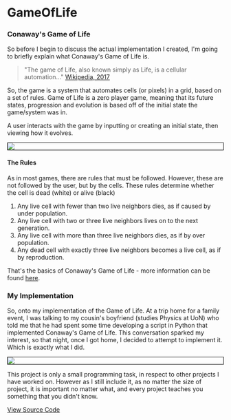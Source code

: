 # GameOfLife

### Conaway's Game of Life

So before I begin to discuss the actual implementation I created, I'm going to briefly explain what Conaway's Game of Life is.

> "The game of Life, also known simply as Life, is a cellular automation..." [Wikipedia, 2017](https://en.wikipedia.org/wiki/Conway%27s_Game_of_Life)

So, the game is a system that automates cells (or pixels) in a grid, based on a set of rules. Game of Life is a zero player game, meaning that its future states, progression and evolution is based off of the initial state the game/system was in.

A user interacts with the game by inputting or creating an initial state, then viewing how it evolves.

<img style="border: 1px solid black; display: block; margin: auto;" src="https://upload.wikimedia.org/wikipedia/commons/e/e5/Gospers_glider_gun.gif">

#### The Rules

As in most games, there are rules that must be followed. However, these are not followed by the user, but by the cells. These rules determine whether the cell is dead (white) or alive (black)

1. Any live cell with fewer than two live neighbors dies, as if caused by under population.
2. Any live cell with two or three live neighbors lives on to the next generation.
3. Any live cell with more than three live neighbors dies, as if by over population.
4. Any dead cell with exactly three live neighbors becomes a live cell, as if by reproduction.

That's the basics of Conaway's Game of Life - more information can be found [here](https://en.wikipedia.org/wiki/Conway%27s_Game_of_Life).


### My Implementation

So, onto my implementation of the Game of Life. At a trip home for a family event, I was talking to my cousin's boyfriend (studies Physics at UoN) who told me that he had spent some time developing a script in Python that implemented Conaway's Game of Life. This conversation sparked my interest, so that night, once I got home, I decided to attempt to implement it. Which is exactly what I did.

<img style="border: 1px solid black; display: block; margin: auto;" src="https://benclark158.github.io/docs/projects/imgs/Game_of_Life_1.jpg">

This project is only a small programming task, in respect to other projects I have worked on. However as I still include it, as no matter the size of project, it is important no matter what, and every project teaches you something that you didn't know.

<a style="display: block; margin: auto;" href="https://github.com/benclark158/GameOfLife" class="btn btn-default">View Source Code</a>
